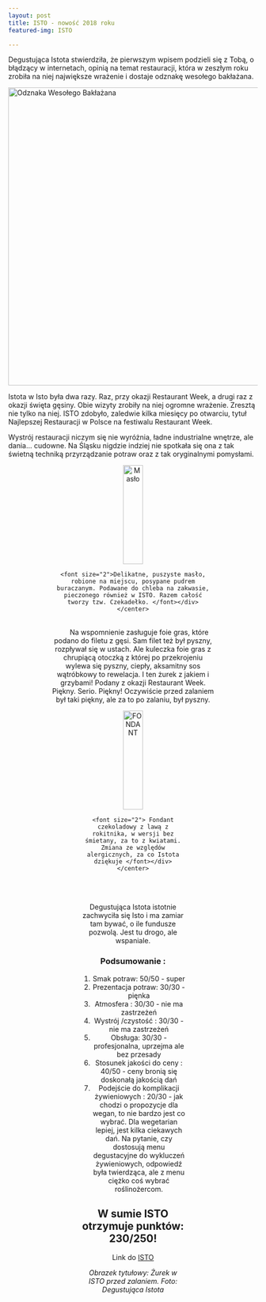```yaml
---
layout: post
title: ISTO - nowość 2018 roku
featured-img: ISTO

---
```



Degustująca Istota stwierdziła, że pierwszym wpisem podzieli się z Tobą, o błądzący w internetach, opinią na temat restauracji, która w zeszłym roku zrobiła na niej największe wrażenie i dostaje odznakę wesołego bakłażana.

<img src="{{site.url}}/assets/img/posts/odznaka.gif" alt="Odznaka Wesołego Bakłażana" height="602" width="auto">

Istota w Isto była dwa razy. Raz, przy okazji Restaurant Week, a drugi raz z okazji święta gęsiny. Obie wizyty zrobiły na niej ogromne wrażenie. Zresztą nie tylko na niej. ISTO zdobyło, zaledwie kilka miesięcy po otwarciu, tytuł Najlepszej Restauracji w Polsce na festiwalu Restaurant Week.

Wystrój restauracji niczym się nie wyróżnia, ładne industrialne wnętrze, ale dania... cudowne. Na Śląsku nigdzie indziej nie spotkała się ona z tak świetną techniką przyrządzanie potraw oraz z tak oryginalnymi pomysłami.

<center><div style="width:65%"> <img src="{{site.url}}/assets/img/posts/maslo.jpg" alt="Masło" height="200px" width="40px">

    <font size="2">Delikatne, puszyste masło, robione na miejscu, posypane pudrem buraczanym. Podawane do chleba na zakwasie, pieczonego również w ISTO. Razem całość tworzy tzw. Czekadełko. </font></div></center>
<br>&ensp;&ensp;&ensp;
 Na wspomnienie zasługuje foie gras, które podano do filetu z gęsi. Sam filet też był pyszny, rozpływał się w ustach. Ale kuleczka foie gras z chrupiącą otoczką z której po przekrojeniu wylewa się pyszny, ciepły, aksamitny sos wątróbkowy to rewelacja.
I ten żurek z jakiem i grzybami! Podany z okazji Restaurant Week. Piękny. Serio. Piękny! Oczywiście przed zalaniem był taki piękny, ale za to po zalaniu, był pyszny.

<center><div style="width:65%"> <img src="{{site.url}}/assets/img/posts/lawa.jpg" alt="FONDANT" height="200px" width="40px">

    <font size="2"> Fondant czekoladowy z lawą z rokitnika, w wersji bez śmietany, za to z kwiatami. Zmiana ze względów alergicznych, za co Istota dziękuje </font></div></center>
<br>&ensp;&ensp;&ensp;

Degustująca Istota istotnie zachwyciła się Isto i ma zamiar tam bywać, o ile fundusze pozwolą. Jest tu drogo, ale wspaniale.

### Podsumowanie :
1. Smak potraw: 50/50 - super
2. Prezentacja potraw: 30/30 - pięnka
3. Atmosfera : 30/30 - nie ma zastrzeżeń
4. Wystrój /czystość : 30/30 - nie ma zastrzeżeń
5. Obsługa: 30/30 - profesjonalna, uprzejma ale bez przesady
6. Stosunek jakości do ceny : 40/50 - ceny bronią się doskonałą jakością dań
7. Podejście do komplikacji żywieniowych : 20/30 - jak chodzi o propozycje dla wegan, to nie bardzo jest co wybrać. Dla wegetarian lepiej, jest kilka ciekawych dań. Na pytanie, czy dostosują menu degustacyjne do wykluczeń żywieniowych, odpowiedź była twierdząca, ale z menu ciężko coś wybrać roślinożercom.

## W sumie ISTO otrzymuje punktów: 230/250!
Link do [ISTO]

_Obrazek tytułowy: Żurek w ISTO przed zalaniem. Foto: Degustująca Istota_

[ISTO]: http://www.isto.com.pl/